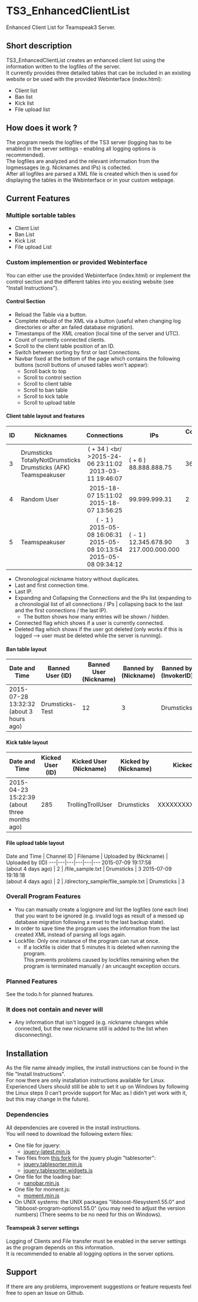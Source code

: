 # TS3_EnhancedClientList
Enhanced Client List for Teamspeak3 Server.

## Short description
TS3_EnhancedClientList creates an enhanced client list using the information written to the logfiles of the server.<br />
It currently provides three detailed tables that can be included in an existing website or be used with the provided Webinterface (index.html):
- Client list
- Ban list
- Kick list 
- File upload list

## How does it work ?
The program needs the logfiles of the TS3 server (logging has to be enabled in the server settings - enabling all logging options is recommended).<br />
The logfiles are analyzed and the relevant information from the logmessages (e.g. Nicknames and IPs) is collected.<br />
After all logfiles are parsed a XML file is created which then is used for displaying the tables in the Webinterface or in your custom webpage.

## Current Features
### Multiple sortable tables
- Client List
- Ban List
- Kick List
- File upload List

### Custom implemention or provided Webinterface
You can either use the provided Webinterface (index.html) or implement the control section and the different tables into you existing website (see "Install Instructions").

#### Control Section
- Reload the Table via a button.
- Complete rebuild of the XML via a button (useful when changing log directories or after an failed database migration).
- Timestamps of the XML creation (local time of the server and UTC).
- Count of currently connected clients.
- Scroll to the client table position of an ID.
- Switch between sorting by first or last Connections.
- Navbar fixed at the bottom of the page which contains the following buttons (scroll buttons of unused tables won't appear):
	* Scroll back to top
	* Scroll to control section
	* Scroll to client table
	* Scroll to ban table
	* Scroll to kick table
	* Scroll to upload table

#### Client table layout and features
ID | Nicknames | Connections | IPs | Connections Count | Connected | Deleted
---|---|:---:|---|---|---|---
3  | Drumsticks<br />TotallyNotDrumsticks<br />Drumsticks (AFK)<br />Teamspeakuser | ( + 34 ) <br/ >2015-24-06 23:11:02<br />2013-03-11 19:46:07 | ( + 6 )<br />88.888.888.75 | 36 |true | false
4  | Random User | 2015-18-07 15:11:02<br />2015-18-07 13:56:25 | 99.999.999.31 | 2 | false | false
5  | Teamspeakuser | ( - 1 )<br />2015-05-08 16:06:31<br />2015-05-08 10:13:54<br />2015-05-08 09:34:12 | ( - 1 )<br />12.345.678.90<br />217.000.000.000 | 3 | false | false

- Chronological nickname history without duplicates.
- Last and first connection time.
- Last IP.
- Expanding and Collapsing the Connections and the IPs list (expanding to a chronologial list of all connections / IPs | collapsing back to the last and the first connections / the last IP).
	- The button shows how many entries will be shown / hidden.
- Connected flag which shows if a user is currently connected.
- Deleted flag which shows if the user got deleted (only works if this is logged --> user must be deleted while the server is running).

#### Ban table layout
Date and Time | Banned User (ID) | Banned User (Nickname) | Banned by (Nickname) | Banned by (InvokerID) | Banned by (UID) | Reason | Bantime
---|---|---|---|---|---|---|---
2015-07-28 13:32:32<br />(about 3 hours ago) | Drumsticks-Test | 12 | 3 | Drumsticks | XXXXXXXXXXXXXXXXXX= | Testban | 1800

#### Kick table layout
Date and Time | Kicked User (ID) | Kicked User (Nickname) | Kicked by (Nickname) | Kicked by (UID) | Reason
---|---|---|---|---|---
2015-04-23 15:22:39<br/>(about three months ago) | 285 | TrollingTrollUser | Drumsticks | XXXXXXXXXXXXXXXXXX= | Trolling

#### File upload table layout
Date and Time | Channel ID | Filename | Uploaded by (Nickname) | Uploaded by (ID)
---|---|---|---|---|---
2015-07-09 19:17:58<br />(about 4 days ago) | 2 | /file_sample.txt | Drumsticks | 3
2015-07-09 19:18:18<br />(about 4 days ago) | 2 | /directory_sample/file_sample.txt | Drumsticks | 3

### Overall Program Features
- You can manually create a logignore and list the logfiles (one each line) that you want to be ignored (e.g. invalid logs as result of a messed up database migration following a reset to the last backup state).
- In order to save time the program uses the information from the last created XML instead of parsing all logs again.
- Lockfile: Only one instance of the program can run at once.
	- If a lockfile is older that 5 minutes it is deleted when running the program.<br />This prevents problems caused by lockfiles remaining when the program is terminated manually / an uncaught exception occurs.

### Planned Features
See the todo.h for planned features.

### It does not contain and never will
- Any information that isn't logged (e.g. nickname changes while connected, but the new nickname still is added to the list when disconnecting).

## Installation
As the file name already implies, the install instructions can be found in the file "Install Instructions".<br />
For now there are only installation instructions available for Linux.<br />
Experienced Users should still be able to set it up on Windows by following the Linux steps (I can't provide support for Mac as I didn't yet work with it, but this may change in the future).

### Dependencies
All dependencies are covered in the install instructions.<br />
You will need to download the following extern files:
- One file for jquery:
	- [jquery-latest.min.js](http://code.jquery.com/jquery-latest.min.js)
- Two files from [this fork](http://mottie.github.io/tablesorter/docs/) for the jquery plugin "tablesorter":
	- [jquery.tablesorter.min.js](http://mottie.github.io/tablesorter/dist/js/jquery.tablesorter.min.js)
	- [jquery.tablesorter.widgets.js](http://mottie.github.io/tablesorter/js/jquery.tablesorter.widgets.js)
- One file for the loading bar:
	- [nanobar.min.js](http://raw.githubusercontent.com/jacoborus/nanobar/master/nanobar.min.js)
- One file for moment.js:
	- [moment.min.js](http://momentjs.com/downloads/moment.min.js)
- On UNIX systems: the UNIX packages "libboost-filesystem1.55.0" and "libboost-program-options1.55.0" (you may need to adjust the version numbers) (There seems to be no need for this on Windows).

#### Teamspeak 3 server settings
Logging of Clients and File transfer must be enabled in the server settings as the program depends on this information. <br />
It is recommended to enable all logging options in the server options.

## Support
If there are any problems, improvement suggestions or feature requests feel free to open an Issue on Github.
